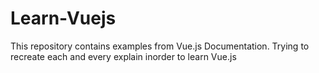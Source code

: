 # Learn-Vuejs
This repository contains examples from Vue.js Documentation. Trying to recreate each and every explain inorder to learn Vue.js
